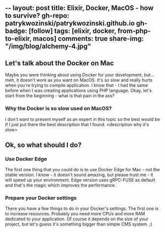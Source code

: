 --
layout: post
title: Elixir, Docker, MacOS - how to survive?
gh-repo: patrykwozinski/patrykwozinski.github.io
gh-badge: [follow]
tags: [elixir, docker, from-php-to-elixir, macos]
comments: true
share-img: "/img/blog/alchemy-4.jpg"
---

## Let's talk about the Docker on Mac
Maybe you were thinking about using Docker for your development, but... meh, it doesn't work as you want on MacOS. It's so slow and really hurts when you're trying to compile application. I know that - I had the same before when I was creating applications using PHP language. Okay, let's start from the beginning - what is that pain in the ass?

### Why the Docker is so slow used on MacOS?
I don't want to present myself as an expert in this topic so the best would be if I just put there the best description that I found.
<description why it's slow>

## Ok, so what should I do?
### Use Docker Edge
The first one thing that you could do is to use Docker Edge for Mac - not the stable version. I know - it doesn't sound amazing, but please trust me - it will speed up your environment. Edge version uses gRPC-FUSE as default and that's the magic which improves the performance.

### Prepare your Docker settings
There you have a few things to do in your Docker's settings. The first one is to increase resources. Probably you need more CPUs and more RAM dedicated to your application. Of course it depends on the size of your project, but let's guess it's something bigger than simple CMS system. ;)
